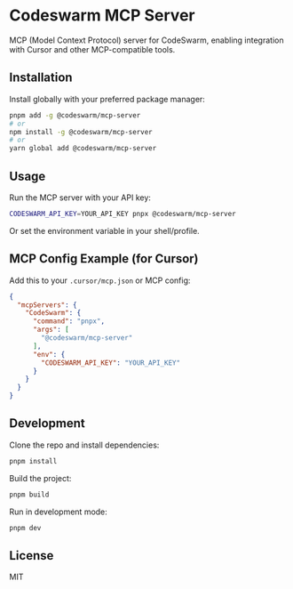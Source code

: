 # Codeswarm MCP Server

MCP (Model Context Protocol) server for CodeSwarm, enabling integration with Cursor and other MCP-compatible tools.

## Installation

Install globally with your preferred package manager:

```sh
pnpm add -g @codeswarm/mcp-server
# or
npm install -g @codeswarm/mcp-server
# or
yarn global add @codeswarm/mcp-server
```

## Usage

Run the MCP server with your API key:

```sh
CODESWARM_API_KEY=YOUR_API_KEY pnpx @codeswarm/mcp-server
```

Or set the environment variable in your shell/profile.

## MCP Config Example (for Cursor)

Add this to your `.cursor/mcp.json` or MCP config:

```json
{
  "mcpServers": {
    "CodeSwarm": {
      "command": "pnpx",
      "args": [
        "@codeswarm/mcp-server"
      ],
      "env": {
        "CODESWARM_API_KEY": "YOUR_API_KEY"
      }
    }
  }
}
```

## Development

Clone the repo and install dependencies:

```sh
pnpm install
```

Build the project:

```sh
pnpm build
```

Run in development mode:

```sh
pnpm dev
```

## License

MIT 